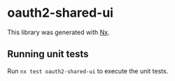 # oauth2-shared-ui

This library was generated with [Nx](https://nx.dev).

## Running unit tests

Run `nx test oauth2-shared-ui` to execute the unit tests.
